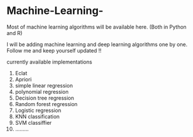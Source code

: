 # Machine-Learning-
Most of machine learning algorithms will be available here. (Both in Python and R)

I will be adding machine learning and deep learning algorithms one by one. Follow me and keep yourself updated !!

currently available implementations 
1. Eclat
2. Apriori
3. simple linear regression
4. polynomial regression 
5. Decision tree regression
6. Random forest regression 
7. Logistic regression
8. KNN classification 
9. SVM classiffier
10. .........

